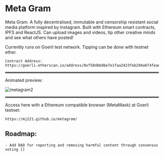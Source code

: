 # Meta Gram
Meta Gram. A fully decentralised, immutable and censorship resistant social media platform inspired by Instagram. Built with Ethereum smart contracts, IPFS and ReactJS. Can upload images and videos, tip other creative minds and see what others have posted!

Currently runs on Goerli test network. Tipping can be done with testnet ether. 

```
Contract Address: https://goerli.etherscan.io/address/0xf58db6d6e7e1faa2423feb294a6f4feaef8dffb2
```

<p>
<hr style="border:2px solid gray"> Animated preview: </hr>
</p>

![metagram2](https://user-images.githubusercontent.com/50122869/154102146-26cd1420-5ea0-4218-8b7d-fab8ffe339a0.gif)


<hr style="border:2px solid gray"> </hr>
<p>
Access here with a Ethereum compatible browser (MetaMask) at Goerli testnet:

```
https://mj221.github.io/metagram/
```
</p>

## Roadmap:
```
- Add DAO for reporting and removing harmful content through consensus voting []
```

